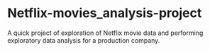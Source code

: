 # Netflix-movies_analysis-project
A quick project of exploration of Netflix movie data and performing exploratory data analysis for a production company.

